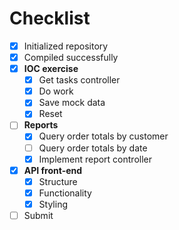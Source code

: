 # Checklist

- [X] Initialized repository
- [X] Compiled successfully
- [X] **IOC exercise**
	- [X] Get tasks controller
	- [X] Do work
	- [X] Save mock data
	- [X] Reset
- [ ] **Reports**
	- [X] Query order totals by customer
	- [ ] Query order totals by date
	- [X] Implement report controller
- [X] **API front-end**
	- [X] Structure
	- [X] Functionality
	- [X] Styling
- [ ] Submit